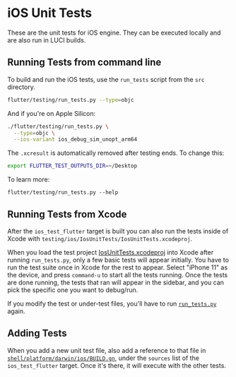 # iOS Unit Tests

These are the unit tests for iOS engine. They can be executed locally and are
also run in LUCI builds.

## Running Tests from command line

To build and run the iOS tests, use the `run_tests` script from the `src` directory.

```sh
flutter/testing/run_tests.py --type=objc
```

And if you're on Apple Silicon:

```sh
./flutter/testing/run_tests.py \
  --type=objc \
  --ios-variant ios_debug_sim_unopt_arm64
```

The `.xcresult` is automatically removed after testing ends. To change this:

```sh
export FLUTTER_TEST_OUTPUTS_DIR=~/Desktop
```

To learn more:

```
flutter/testing/run_tests.py --help
```

## Running Tests from Xcode

After the `ios_test_flutter` target is built you can also run the tests inside
of Xcode with `testing/ios/IosUnitTests/IosUnitTests.xcodeproj`.

When you load the test project [IosUnitTests.xcodeproj](IosUnitTests.xcodeproj)
into Xcode after running `run_tests.py`, only a few basic tests will appear
initially. You have to run the test suite once in Xcode for the rest to appear.
Select "iPhone 11" as the device, and press `command-u` to start all the tests
running. Once the tests are done running, the tests that ran will appear in the
sidebar, and you can pick the specific one you want to debug/run.

If you modify the test or under-test files, you'll have to run
[`run_tests.py`](../../run_tests.py) again.

## Adding Tests

When you add a new unit test file, also add a reference to that file in
[`shell/platform/darwin/ios/BUILD.gn`](../../../shell/platform/darwin/ios/BUILD.gn),
under the `sources` list of the `ios_test_flutter` target. Once it's there, it
will execute with the other tests.
